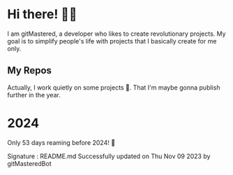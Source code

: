 
# Hi there! 🙋‍♂️
I am gitMastered, a developer who likes to create revolutionary projects.
My goal is to simplify people's life with projects that I basically create for me only.

## My Repos
Actually, I work quietly on some projects 👀. That I'm maybe gonna publish further in the year.

# 2024
Only 53 days reaming before 2024! 🙌

Signature : README.md Successfully updated on Thu Nov 09 2023 by gitMasteredBot

